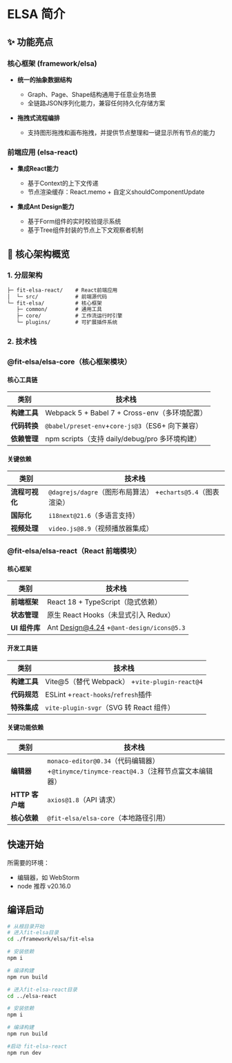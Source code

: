 # ELSA 简介

## ✨ 功能亮点

### 核心框架 (framework/elsa)

- **统一的抽象数据结构**

    - Graph、Page、Shape结构通用于任意业务场景
    - 全链路JSON序列化能力，兼容任何持久化存储方案
- **拖拽式流程编排**

    - 支持图形拖拽和画布拖拽，并提供节点整理和一键显示所有节点的能力

### 前端应用 (elsa-react)

- **集成React能力**

    - 基于Context的上下文传递
    - 节点渲染缓存：React.memo + 自定义shouldComponentUpdate
- **集成Ant Design能力**

    - 基于Form组件的实时校验提示系统
    - 基于Tree组件封装的节点上下文观察者机制


## 🚀 核心架构概览
### 1. 分层架构

```markdown
├─ fit-elsa-react/    # React前端应用
│  └─ src/            # 前端源代码
└─ fit-elsa/          # 核心框架
   ├─ common/         # 通用工具
   ├─ core/           # 工作流运行时引擎
   └─ plugins/        # 可扩展插件系统
```

### 2. 技术栈

### **@fit-elsa/elsa-core（核心框架模块）**

#### **核心工具链**
| 类别        | 技术栈                                          |
| --------- | -------------------------------------------- |
| **构建工具** | Webpack 5 + Babel 7 + Cross-env（多环境配置）       |
| **代码转换** | `@babel/preset-env`+`core-js@3`（ES6+ 向下兼容） |
| **依赖管理** | npm scripts（支持 daily/debug/pro 多环境构建）        |

#### **关键依赖**
| 类别         | 技术栈                                            |
| ---------- | ---------------------------------------------- |
| **流程可视化** | `@dagrejs/dagre`（图形布局算法） +`echarts@5.4`（图表渲染） |
| **国际化**   | `i18next@21.6`（多语言支持）                          |
| **视频处理**  | `video.js@8.9`（视频播放器集成）                        |

### @fit-elsa/elsa-react（React 前端模块）
#### **核心框架**
| 类别          | 技术栈                                       |
| ----------- | ----------------------------------------- |
| **前端框架**   | React 18 + TypeScript（隐式依赖）               |
| **状态管理**   | 原生 React Hooks（未显式引入 Redux）               |
| **UI 组件库** | Ant Design@4.24 +`@ant-design/icons@5.3` |

#### **开发工具链**
| 类别        | 技术栈                                        |
| --------- | ------------------------------------------ |
| **构建工具** | Vite@5（替代 Webpack） +`vite-plugin-react@4` |
| **代码规范** | ESLint +`react-hooks`/`refresh`插件        |
| **特殊集成** | `vite-plugin-svgr`（SVG 转 React 组件）         |

#### **关键功能依赖**
| 类别            | 技术栈                                                                    |
| ------------- | ---------------------------------------------------------------------- |
| **编辑器**      | `monaco-editor@0.34`（代码编辑器） +`@tinymce/tinymce-react@4.3`（注释节点富文本编辑器） |
| **HTTP 客户端** | `axios@1.8`（API 请求）                                                    |
| **核心依赖**     | `@fit-elsa/elsa-core`（本地路径引用）                                          |

## 快速开始

所需要的环境：

* 编辑器，如 WebStorm
* node 推荐 v20.16.0

## 编译启动

```bash
# 从根目录开始
# 进入fit-elsa目录
cd ./framework/elsa/fit-elsa

# 安装依赖
npm i

# 编译构建
npm run build

# 进入fit-elsa-react目录
cd ../elsa-react

# 安装依赖
npm i

# 编译构建
npm run build

#启动 fit-elsa-react
npm run dev
```